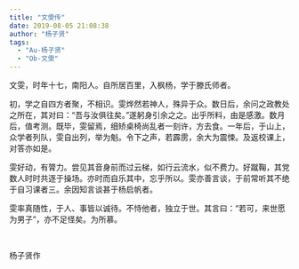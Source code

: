 ```yaml
---
title: "文雯传"
date: 2019-08-05 21:08:38
author: "杨子贤"
tags: 
  - "Au-杨子贤"
  - "Ob-文雯"
---
```


<p>文雯，时年十七，南阳人。自所居百里，入枫杨，学于滕氏师者。</p>
<p>初，学之自四方者聚，不相识。雯烨然若神人，殊异于众。数日后，余问之政教处之所在，其对曰：&ldquo;吾与汝俱往矣。&rdquo;遂躬身引余之之。出乎所料，由是感激。数月后，值考测。既毕，雯留焉，细矫桌椅尚乱者一刻许，方去食。一年后，于山上，众学者列队，雯自出列，举为魁。令下之声，若霹雳，余大为震悚。及返校课上，对答亦如是。</p>
<p>雯好动，有膂力。尝见其音身前而过云梯，如行云流水，似不费力。好蹴鞠，其党数人时时共逐于操场。亦时而自乐其中，忘乎所以。雯亦善言谈，于前常听其不绝于自习课者三。余因知言谈甚于杨启帆者。</p>
<p>雯率真随性，于人、事皆以诚待。不恃他者，独立于世。其言曰：&ldquo;若可，来世愿为男子&rdquo;，亦不足怪矣。为所慕。</p>
<p>&nbsp;</p>
<p>杨子贤作</p>